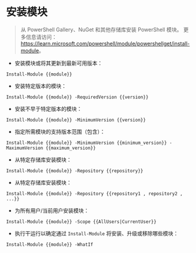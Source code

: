# 安装模块

> 从 PowerShell Gallery、NuGet 和其他存储库安装 PowerShell 模块。
> 更多信息请访问：<https://learn.microsoft.com/powershell/module/powershellget/install-module>。

- 安装模块或将其更新到最新可用版本：

`Install-Module {{module}}`

- 安装特定版本的模块：

`Install-Module {{module}} -RequiredVersion {{version}}`

- 安装不早于特定版本的模块：

`Install-Module {{module}} -MinimumVersion {{version}}`

- 指定所需模块的支持版本范围（包含）：

`Install-Module {{module}} -MinimumVersion {{minimum_version}} -MaximumVersion {{maximum_version}}`

- 从特定存储库安装模块：

`Install-Module {{module}} -Repository {{repository}}`

- 从特定存储库安装模块：

`Install-Module {{module}} -Repository {{repository1 , repository2 , ...}}`

- 为所有用户/当前用户安装模块：

`Install-Module {{module}} -Scope {{AllUsers|CurrentUser}}`

- 执行干运行以确定通过 `Install-Module` 将安装、升级或移除哪些模块：

`Install-Module {{module}} -WhatIf`